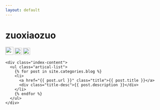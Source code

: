 ```yaml
---
layout: default
---
```


<body>
  <div class="index-wrapper">
    <div class="aside">
      <div class="info-card">
        <h1>zuoxiaozuo</h1>
        <a href="http://weibo.com/zuoxiaozuozuozuo/" target="_blank"><img src="http://www.weibo.com/favicon.ico" alt="" width="25"/></a>
        <a href="http://www.zhihu.com/people/zuo-xiao-zuozuo/" target="_blank"><img src="http://www.zhihu.com/favicon.ico" alt="" width="22"/></a>
        <a href="http://instagram.com/beiyuu/" target="_blank"><img src="https://www.instagram.com/zuoxiaozuozuo/" alt="" width="22"/></a>
      </div>
      <div id="particles-js"></div>
    </div>

    <div class="index-content">
      <ul class="artical-list">
        {% for post in site.categories.blog %}
        <li>
          <a href="{{ post.url }}" class="title">{{ post.title }}</a>
          <div class="title-desc">{{ post.description }}</div>
        </li>
        {% endfor %}
      </ul>
    </div>
  </div>
</body>
